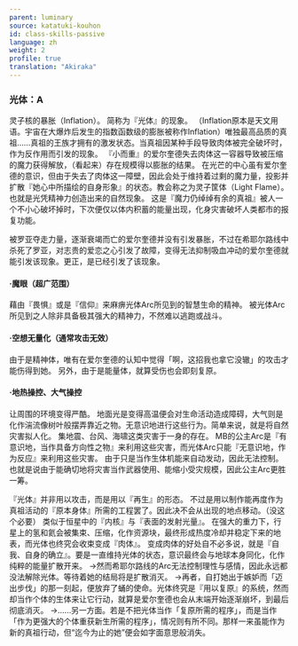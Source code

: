 ```yaml
---
parent: luminary
source: katatuki-kouhon
id: class-skills-passive
language: zh
weight: 2
profile: true
translation: "Akiraka"
---
```


### 光体：A

灵子核的暴胀（Inflation）。
简称为『光体』的现象。
（Inflation原本是天文用语。宇宙在大爆炸后发生的指数函数级的膨胀被称作Inflation）唯独最高品质的真祖……真祖的王族才拥有的激发状态。当真祖因某种手段导致肉体被完全破坏时，作为反作用而引发的现象。
『小而重』的爱尔奎德失去肉体这一容器导致被压缩的魔力获得解放，（看起来）存在规模得以膨胀的结果。
在光芒的中心虽有爱尔奎德的意识，但由于失去了肉体这一障壁，因此会处于维持着过剩的魔力量，投影并扩散『她心中所描绘的自身形象』的状态。教会称之为灵子筐体（Light Flame）。
也就是光凭精神力创造出来的自然现象。
这是『魔力仍绰绰有余的真祖』被人一个不小心破坏掉时，下次便仅以体内积蓄的能量出现，化身灾害破坏人类都市的报复功能。

被罗亚夺走力量，逐渐衰竭而亡的爱尔奎德并没有引发暴胀，不过在希耶尔路线中杀死了罗亚，对志贵的爱恋之心引发了故障，变得无法抑制吸血冲动的爱尔奎德就能引发该现象。更正，是已经引发了该现象。

#### ·魔眼（超广范围）

藉由『畏惧』或是『信仰』来麻痹光体Arc所见到的智慧生命的精神。
被光体Arc所见到之人除非具备极其强大的精神力，不然难以逃跑或战斗。

#### ·空想无量化（通常攻击无效）

由于是精神体，唯有在爱尔奎德的认知中觉得「啊，这招我也拿它没辙」的攻击才能伤得到她。
另外，由于是能量体，就算受伤也会即刻复原。

#### ·地热操控、大气操控

让周围的环境变得严酷。
地面光是变得高温便会对生命活动造成障碍，大气则是化作湍流像树叶般摆弄靠近之物。无意识地进行这些行为。简单来说，就是将自然灾害拟人化。
集地震、台风、海啸这类灾害于一身的存在。
MB的公主Arc是『有意识地，当作具备方向性之物』来利用这些灾害，而光体Arc只能『无意识地，作为反应』来利用这些灾害。
由于只是当作生体机能来自动发动，因此无法控制。
也就是说由于能确切地将灾害当作武器使用、能缩小受灾规模，因此公主Arc更胜一筹。

『光体』并非用以攻击，而是用以『再生』的形态。
不过是用以制作能再度作为真祖活动的『原本身体』所需的工程罢了。因此决不会从出现的地点移动。（没这个必要）
类似于恒星中的『内核』与『表面的发射光量』。
在强大的重力下，行星上的氢和氦会被集束、压缩，化作资源块，最终形成热度冷却并稳定下来的地表，而光体也终究会收束变成『肉体』。
变成肉体的好处自不必多说，就是『自我、自身的确立』。要是一直维持光体的状态，意识最终会与地球本身同化，化作纯粹的能量扩散开来。
→然而希耶尔路线的Arc无法控制理性与感情，因此永远都没法解除光体。等待着她的结局将是扩散消灭。
→再者，自打她出于嫉妒而「迈出步伐」的那一刻起，便放弃了蛹的使命。光体终究是『用以复原』的系统，然而却当作个体的生体来让它行动，就算是爱尔奎德也会从末端开始逐渐崩坏，到最后彻底消灭。
→……另一方面。若是不把光体当作「复原所需的程序」，而是当作「作为更强大的个体重获新生所需的程序」，情况则有所不同。那样一来虽能作为新的真祖行动，但“迄今为止的她”便会如字面意思般消失。
